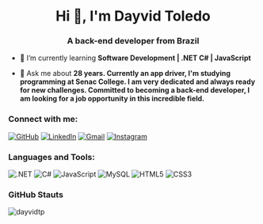 <h1 align="center">Hi 👋, I'm Dayvid Toledo</h1>
<h3 align="center">A back-end developer from Brazil</h3>



- 🌱 I’m currently learning **Software Development | .NET C# | JavaScript**

- 💬 Ask me about **28 years. Currently an app driver, I'm studying programming at Senac College. I am very dedicated and always ready for new challenges. Committed to becoming a back-end developer, I am looking for a job opportunity in this incredible field.**


<h3 align="left">Connect with me:</h3>
<p align="left">

[![GitHub](https://img.shields.io/badge/GitHub-100000?style=for-the-badge&logo=github&logoColor=white)](https://github.com/dayvidtp)
[![LinkedIn](https://img.shields.io/badge/LinkedIn-0077B5?style=for-the-badge&logo=linkedin&logoColor=white)](https://www.linkedin.com/in/dayvidtp/)
[![Gmail](https://img.shields.io/badge/Gmail-333333?style=for-the-badge&logo=gmail&logoColor=red)](mailto:dayvid.pinto0@gmail.com)
[![Instagram](https://img.shields.io/badge/-Instagram-%23E4405F?style=for-the-badge&logo=instagram&logoColor=white)](https://www.instagram.com/dayvidtp/)


<h3 align="left">Languages and Tools:</h3>

![.NET](https://img.shields.io/badge/.NET-5C2D91?style=for-the-badge&logo=.net&logoColor=white)
![C#](https://img.shields.io/badge/C%23-239120?style=for-the-badge&logo=c-sharp&logoColor=white)
![JavaScript](https://img.shields.io/badge/JavaScript-F7DF1E?style=for-the-badge&logo=javascript&logoColor=black)
![MySQL](https://img.shields.io/badge/MySQL-00000F?style=for-the-badge&logo=mysql&logoColor=white)
![HTML5](https://img.shields.io/badge/HTML5-E34F26?style=for-the-badge&logo=html5&logoColor=white)
![CSS3](https://img.shields.io/badge/CSS3-1572B6?style=for-the-badge&logo=css3&logoColor=white)

<h3 align="left">GitHub Stauts</h3>

<p><img align="center" src="https://github-readme-stats.vercel.app/api/top-langs?username=dayvidtp&show_icons=true&locale=en&layout=compact" alt="dayvidtp" /></p>
